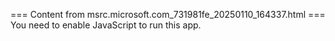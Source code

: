 === Content from msrc.microsoft.com_731981fe_20250110_164337.html ===
You need to enable JavaScript to run this app.
